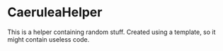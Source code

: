 # CaeruleaHelper
This is a helper containing random stuff.
Created using a template, so it might contain useless code.
